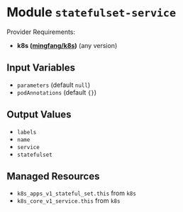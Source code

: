 
# Module `statefulset-service`

Provider Requirements:
* **k8s ([mingfang/k8s](https://registry.terraform.io/providers/mingfang/k8s/latest))** (any version)

## Input Variables
* `parameters` (default `null`)
* `podAnnotations` (default `{}`)

## Output Values
* `labels`
* `name`
* `service`
* `statefulset`

## Managed Resources
* `k8s_apps_v1_stateful_set.this` from `k8s`
* `k8s_core_v1_service.this` from `k8s`

